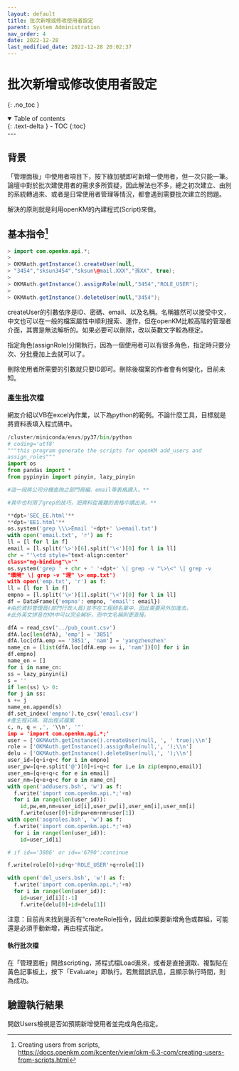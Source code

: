 ```yaml
---
layout: default
title: 批次新增或修改使用者設定
parent: System Administration
nav_order: 4
date: 2022-12-28
last_modified_date: 2022-12-28 20:02:37
---
```


# 批次新增或修改使用者設定

{: .no_toc }

<details open markdown="block">
  <summary>
    Table of contents
  </summary>
  {: .text-delta }
- TOC
{:toc}
</details>
---

## 背景

「管理面板」中使用者項目下，按下綠加號即可新增一使用者，但一次只能一筆。論壇中對於批次建使用者的需求多所質疑，因此解法也不多，總之初次建立、由別的系統轉過來、或者是日常使用者管理等情況，都會遇到需要批次建立的問題。

解決的原則就是利用openKM的內建程式(Script)來做。

## 基本指令[^18]

```java
> import com.openkm.api.*;
>
> OKMAuth.getInstance().createUser(null,
> "3454","sksun3454","sksun\@mail.XXX","孫XX", true);
>
> OKMAuth.getInstance().assignRole(null,"3454","ROLE_USER");
>
> OKMAuth.getInstance().deleteUser(null,"3454");
```

createUser的引數依序是ID、密碼、email、以及名稱。名稱雖然可以接受中文，中文也可以在一般的檔案屬性中順利搜索、運作，但在openKM比較高階的管理者介面，其實是無法解析的。如果必要可以刪除，改以英數文字較為穩定。

指定角色(assignRole)分開執行，因為一個使用者可以有很多角色，指定時只要分次、分批疊加上去就可以了。

刪除使用者所需要的引數就只要ID即可。刪除後檔案的作者會有何變化，目前未知。

### 產生批次檔

網友介紹以VB在excel內作業，以下為python的範例。不論什麼工具，目標就是將資料表填入程式碼中。

```python
/cluster/miniconda/envs/py37/bin/python
# coding='utf8'
"""this program generate the scripts for openKM add_users and
assign_roles"""
import os
from pandas import *
from pypinyin import pinyin, lazy_pinyin

#這一段將公司分機查詢之部門員編、email等表格讀入。**

#其中也利用了grep的技巧，把資料從複雜的表格中讀出來。**

**dpt='SEC_EE.html'**
**dpt='EE1.html'**
os.system('grep \\\>Email '+dpt+' \>email.txt')
with open('email.txt', 'r') as f:
ll = [l for l in f]
email = [l.split('\>')[6].split('\<')[0] for l in ll]
chr = "'\<td style="text-align:center"
class="ng-binding"\>'"
os.system('grep ' + chr + ' '+dpt+' \| grep -v "\>\<" \| grep -v
"環境" \| grep -v "理" \> emp.txt')
with open('emp.txt', 'r') as f:
ll = [l for l in f]
empno = [l.split('\>')[1].split('\<')[0] for l in ll]
df = DataFrame({'empno': empno, 'email': email})
#由於資料管理員(部門行政人員)並不在工程師名單中，因此需要另外加進去。
#此外英文拼音在KM中可以完全解析，而中文名稱則更直接。

dfA = read_csv('../pub_count.csv')
dfA.loc[len(dfA), 'emp'] = '3851'
dfA.loc[dfA.emp == '3851', 'nam'] = 'yangzhenzhen'
name_cn = [list(dfA.loc[dfA.emp == i, 'nam'])[0] for i in
df.empno]
name_en = []
for i in name_cn:
ss = lazy_pinyin(i)
s = ''
if len(ss) \> 0:
for j in ss:
s += j
name_en.append(s)
df.set_index('empno').to_csv('email.csv')
#產生程式碼、寫出程式檔案
c, n, q = ,', '\\n', '"'
imp = 'import com.openkm.api.*;'
user = ['OKMAuth.getInstance().createUser(null, ', ' true);\\n']
role = ['OKMAuth.getInstance().assignRole(null,', ');\\n']
delu = ['OKMAuth.getInstance().deleteUser(null,', ');\\n']
user_id=[q+i+q+c for i in empno]
user_pw=[q+e.split('@')[0]+i+q+c for i,e in zip(empno,email)]
user_em=[q+e+q+c for e in email]
user_nm=[q+e+q+c for e in name_cn]
with open('addusers.bsh', 'w') as f:
  f.write('import com.openkm.api.*;'+n)
  for i in range(len(user_id)):
    id,pw,em,nm=user_id[i],user_pw[i],user_em[i],user_nm[i]
    f.write(user[0]+id+pw+em+nm+user[1])
with open('asgroles.bsh', 'w') as f:
  f.write('import com.openkm.api.*;'+n)
  for i in range(len(user_id)):
    id=user_id[i]

# if id=='3886' or id=='6790':continue

f.write(role[0]+id+q+'ROLE_USER'+q+role[1])

with open('del_users.bsh', 'w') as f:
  f.write('import com.openkm.api.*;'+n)
  for i in range(len(user_id)):
    id=user_id[i][:-1]
    f.write(delu[0]+id+delu[1])
```

注意：目前尚未找到是否有"createRole指令，因此如果要新增角色或群組，可能還是必須手動新增，再由程式指定。

#### 執行批次檔

在「管理面板」開啟scripting，將程式檔Load進來，或者是直接選取、複製貼在黃色記事板上，按下「Evaluate」即執行。若無錯誤訊息，且顯示執行時間，則為成功。

## 驗證執行結果

開啟Users檢視是否如預期新增使用者並完成角色指定。

[^18]: Creating users from scripts,
    https://docs.openkm.com/kcenter/view/okm-6.3-com/creating-users-from-scripts.html